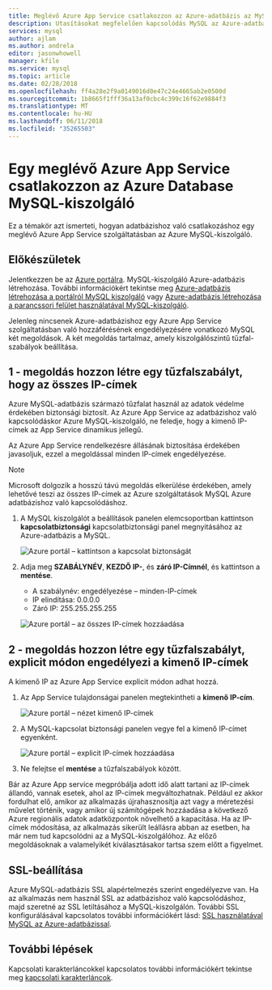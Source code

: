 ```yaml
---
title: Meglévő Azure App Service csatlakozzon az Azure-adatbázis az MySQL
description: Utasításokat megfelelően kapcsolódás MySQL az Azure-adatbázishoz egy meglévő Azure App Service
services: mysql
author: ajlam
ms.author: andrela
editor: jasonwhowell
manager: kfile
ms.service: mysql
ms.topic: article
ms.date: 02/28/2018
ms.openlocfilehash: ff4a28e2f9a0149016d0e47c24e4665ab2e0500d
ms.sourcegitcommit: 1b8665f1fff36a13af0cbc4c399c16f62e9884f3
ms.translationtype: MT
ms.contentlocale: hu-HU
ms.lasthandoff: 06/11/2018
ms.locfileid: "35265503"
---
```

# <a name="connect-an-existing-azure-app-service-to-azure-database-for-mysql-server"></a>Egy meglévő Azure App Service csatlakozzon az Azure Database MySQL-kiszolgáló
Ez a témakör azt ismerteti, hogyan adatbázishoz való csatlakozáshoz egy meglévő Azure App Service szolgáltatásban az Azure MySQL-kiszolgáló.

## <a name="before-you-begin"></a>Előkészületek
Jelentkezzen be az [Azure portálra](https://portal.azure.com). MySQL-kiszolgáló Azure-adatbázis létrehozása. További információkért tekintse meg [Azure-adatbázis létrehozása a portálról MySQL kiszolgáló](quickstart-create-mysql-server-database-using-azure-portal.md) vagy [Azure-adatbázis létrehozása a parancssori felület használatával MySQL-kiszolgáló](quickstart-create-mysql-server-database-using-azure-cli.md).

Jelenleg nincsenek Azure-adatbázishoz egy Azure App Service szolgáltatásban való hozzáférésének engedélyezésére vonatkozó MySQL két megoldások. A két megoldás tartalmaz, amely kiszolgálószintű tűzfal-szabályok beállítása.

## <a name="solution-1---create-a-firewall-rule-to-allow-all-ips"></a>1 - megoldás hozzon létre egy tűzfalszabályt, hogy az összes IP-címek
Azure MySQL-adatbázis származó tűzfalat használ az adatok védelme érdekében biztonsági biztosít. Az Azure App Service az adatbázishoz való kapcsolódáskor Azure MySQL-kiszolgáló, ne feledje, hogy a kimenő IP-címek az App Service dinamikus jellegű. 

Az Azure App Service rendelkezésre állásának biztosítása érdekében javasoljuk, ezzel a megoldással minden IP-címek engedélyezése.

> [!NOTE]
> Microsoft dolgozik a hosszú távú megoldás elkerülése érdekében, amely lehetővé teszi az összes IP-címek az Azure szolgáltatások MySQL Azure adatbázishoz való kapcsolódáshoz.

1. A MySQL kiszolgálót a beállítások panelen elemcsoportban kattintson **kapcsolatbiztonsági** kapcsolatbiztonsági panel megnyitásához az Azure-adatbázis a MySQL.

   ![Azure portál – kattintson a kapcsolat biztonságát](./media/howto-manage-firewall-using-portal/1-connection-security.png)

2. Adja meg **SZABÁLYNÉV**, **KEZDŐ IP-**, és **záró IP-Címnél**, és kattintson a **mentése**.
   - A szabálynév: engedélyezése – minden-IP-címek
   - IP elindítása: 0.0.0.0
   - Záró IP: 255.255.255.255

   ![Azure portál – az összes IP-címek hozzáadása](./media/howto-connect-webapp/1_2-add-all-ips.png)

## <a name="solution-2---create-a-firewall-rule-to-explicitly-allow-outbound-ips"></a>2 - megoldás hozzon létre egy tűzfalszabályt, explicit módon engedélyezi a kimenő IP-címek
A kimenő IP az Azure App Service explicit módon adhat hozzá.

1. Az App Service tulajdonságai panelen megtekintheti a **kimenő IP-cím**.

   ![Azure portál – nézet kimenő IP-címek](./media/howto-connect-webapp/2_1-outbound-ip-address.png)

2. A MySQL-kapcsolat biztonsági panelen vegye fel a kimenő IP-címet egyenként.

   ![Azure portál – explicit IP-címek hozzáadása](./media/howto-connect-webapp/2_2-add-explicit-ips.png)

3. Ne felejtse el **mentése** a tűzfalszabályok között.

Bár az Azure App service megpróbálja adott idő alatt tartani az IP-címek állandó, vannak esetek, ahol az IP-címek megváltozhatnak. Például ez akkor fordulhat elő, amikor az alkalmazás újrahasznosítja azt vagy a méretezési művelet történik, vagy amikor új számítógépek hozzáadása a következő Azure regionális adatok adatközpontok növelhető a kapacitása. Ha az IP-címek módosítása, az alkalmazás sikerült leállásra abban az esetben, ha már nem tud kapcsolódni az a MySQL-kiszolgálóhoz. Az előző megoldásoknak a valamelyikét kiválasztásakor tartsa szem előtt a figyelmet.

## <a name="ssl-configuration"></a>SSL-beállítása
Azure MySQL-adatbázis SSL alapértelmezés szerint engedélyezve van. Ha az alkalmazás nem használ SSL az adatbázishoz való kapcsolódáshoz, majd szeretné az SSL letiltásához a MySQL-kiszolgálón. További SSL konfigurálásával kapcsolatos további információkért lásd: [SSL használatával MySQL az Azure-adatbázissal](howto-configure-ssl.md).

## <a name="next-steps"></a>További lépések
Kapcsolati karakterláncokkel kapcsolatos további információkért tekintse meg [kapcsolati karakterláncok](howto-connection-string.md).

